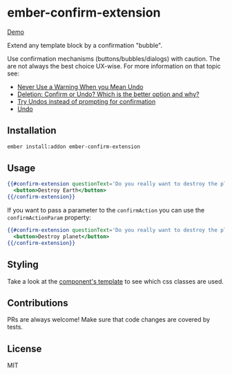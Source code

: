 # ember-confirm-extension

[Demo](http://advertate.github.io/)

Extend any template block by a confirmation "bubble".

Use confirmation mechanisms (buttons/bubbles/dialogs) with caution. The are not always the best choice UX-wise. For more information on that topic see:
* [Never Use a Warning When you Mean Undo](http://alistapart.com/article/neveruseawarning)
* [Deletion: Confirm or Undo? Which is the better option and why?](http://ux.stackexchange.com/questions/71960/deletion-confirm-or-undo-which-is-the-better-option-and-why)
* [Try Undos instead of prompting for confirmation](https://goodui.org/#8)
* [Undo](http://patternry.com/p=undo/)

## Installation

```bash
ember install:addon ember-confirm-extension
```

## Usage

```handlebars
{{#confirm-extension questionText='Do you really want to destroy the planet?' confirmText='Yes' declineText='No' confirmAction='destroyEarth'}}
  <button>Destroy Earth</button>
{{/confirm-extension}}
```
If you want to pass a parameter to the `confirmAction` you can use the `confirmActionParam` property:

```handlebars
{{#confirm-extension questionText='Do you really want to destroy the planet?' confirmText='Yes' declineText='No' confirmAction='destroyPlanet' confirmActionParam="Earth"}}
  <button>Destroy planet</button>
{{/confirm-extension}}
```

## Styling

Take a look at the [component's template](https://github.com/advertate/ember-confirm-extension/tree/master/addon/templates/components/confirm-extension.hbs) to see which css classes are used.

## Contributions

PRs are always welcome! Make sure that code changes are covered by tests.

## License

MIT
